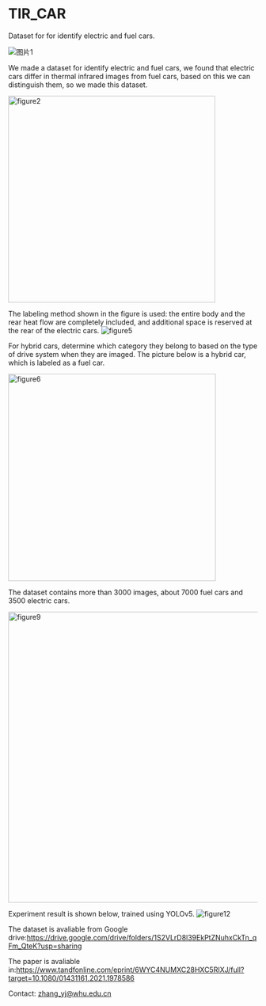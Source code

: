 # TIR_CAR
Dataset for for identify electric and fuel cars.

![图片1](https://user-images.githubusercontent.com/52853099/159113219-2e5a2b4d-6015-4012-b637-b3d99978c3c1.png)
 
We made a dataset for identify electric and fuel cars, we found that electric cars differ in thermal infrared images from fuel cars, based on this we can distinguish them, so we made this dataset.

<img width="418" alt="figure2" src="https://user-images.githubusercontent.com/52853099/159114072-40eb8146-867c-4fc5-a47b-b9a04597cc07.png">

The labeling method shown in the figure is used: the entire body and the rear heat flow are completely included, and additional space is reserved at the rear of the electric cars.
![figure5](https://user-images.githubusercontent.com/52853099/159113535-97778673-8c3b-4f80-b064-e7e46a8e182d.png)

For hybrid cars, determine which category they belong to based on the type of drive system when they are imaged. The picture below is a hybrid car, which is labeled as a fuel car.

<img width="419" alt="figure6" src="https://user-images.githubusercontent.com/52853099/159114078-134fcbe7-959d-4367-9af9-cfe537e995cc.png">

The dataset contains more than 3000 images, about 7000 fuel cars and 3500 electric cars.

<img width="588" alt="figure9" src="https://user-images.githubusercontent.com/52853099/159114010-1112d416-8670-47c0-8fb7-d48f6aca145e.png">

Experiment result is shown below, trained using YOLOv5.
![figure12](https://user-images.githubusercontent.com/52853099/159113805-2524a150-d162-4178-88cf-af9ff64575c2.png)

The dataset is avaliable from Google drive:https://drive.google.com/drive/folders/1S2VLrD8l39EkPtZNuhxCkTn_qFm_QteK?usp=sharing

The paper is avaliable in:https://www.tandfonline.com/eprint/6WYC4NUMXC28HXC5RIXJ/full?target=10.1080/01431161.2021.1978586

Contact: zhang_yj@whu.edu.cn
